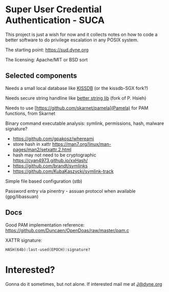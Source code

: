# Super User Credential Authentication - SUCA

This project is just a wish for now and it collects notes on how to code a better software to do privilege escalation in
any POSIX system.

The starting point: https://sud.dyne.org

The licensing: Apache/MIT or BSD sort

## Selected components

Needs a small local database like [KISSDB](https://github.com/adamierymenko/kissdb) (or the kissdb-SGX fork?)

Needs secure string handline like [better string lib](https://github.com/msteinert/bstring) (fork of P. Hsieh)

Needs to use [https://github.com/skarnet/pamela](Pamela) for PAM functions, from Skarnet

Binary command executable analysis: symlink, permissions, hash, malware signature?
- https://github.com/gpakosz/whereami
- store hash in xattr https://man7.org/linux/man-pages/man2/setxattr.2.html
- hash may not need to be cryptographic https://cyan4973.github.io/xxHash/
- https://github.com/brandt/symlinks
- https://github.com/KubaKaszycki/symlink-track

Simple file based configuration (stb)

Password entry via pinentry - assuan protocol when available (gpg/libassuan)

## Docs

Good PAM implementation reference: https://github.com/Duncaen/OpenDoas/raw/master/pam.c

XATTR signature:
```
HASH(64b):last-used(EPOCH):signature?
```



# Interested?

Gonna do it sometimes, but not alone. If interested mail me at J@dyne.org

